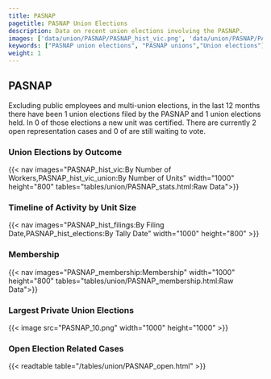 ```yaml
---
title: PASNAP
pagetitle: PASNAP Union Elections
description: Data on recent union elections involving the PASNAP.
images: ['data/union/PASNAP/PASNAP_hist_vic.png', 'data/union/PASNAP/PASNAP_hist_size.png', 'data/union/PASNAP/PASNAP_10.png']
keywords: ["PASNAP union elections", "PASNAP unions","Union elections"]
weight: 1
---
```

##  PASNAP

Excluding public employees and multi-union elections, in the last 12 months there have been 1 union elections filed by the PASNAP and 1 union elections held. In 0 of those elections a new unit was certified. There are currently 2 open representation cases and 0 of are still waiting to vote.

### Union Elections by Outcome
{{< nav images="PASNAP_hist_vic:By Number of Workers,PASNAP_hist_vic_union:By Number of Units" width="1000" height="800" tables="tables/union/PASNAP_stats.html:Raw Data">}}

### Timeline of Activity by Unit Size
{{< nav images="PASNAP_hist_filings:By Filing Date,PASNAP_hist_elections:By Tally Date" width="1000" height="800" >}}

### Membership
{{< nav images="PASNAP_membership:Membership" width="1000" height="800" tables="tables/union/PASNAP_membership.html:Raw Data">}}

### Largest Private Union Elections
{{< image src="PASNAP_10.png" width="1000" height="1000"  >}}

### Open Election Related Cases
{{< readtable table="/tables/union/PASNAP_open.html" >}}

